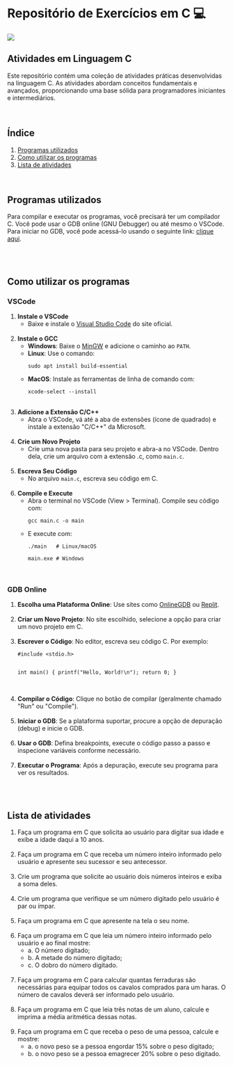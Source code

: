 <!DOCTYPE html>
<html lang="pt-BR">
<head>
    <meta charset="UTF-8">
    <meta name="viewport" content="width=device-width, initial-scale=1.0">
</head>
<body>
<h1>Repositório de Exercícios em C 💻
</h1>
<img src="https://media.giphy.com/media/HCwnYWnMgLZUW1BtP2/giphy.gif?cid=ecf05e474eice3n8gdd39ngcjkw8tom6j7le3liucz5rmj9b&ep=v1_stickers_search&rid=giphy.gif&ct=s" />
    <h2>Atividades em Linguagem C</h2>
    <p>
        Este repositório contém uma coleção de atividades práticas desenvolvidas na linguagem C. As atividades abordam conceitos fundamentais e avançados, proporcionando uma base sólida para programadores iniciantes e intermediários.
    </p>
<br>
<h2>Índice</h2>
    <ol>
        <li><a href="#programas">Programas utilizados</a></li>
        <li><a href="#utilização">Como utilizar os programas</a></li>
        <li><a href="#atividades">Lista de atividades</a></li>
    </ol>
<br>
<h2 id="programas">Programas utilizados</h2>
    <p>
        Para compilar e executar os programas, você precisará ter um compilador C. Você pode usar o GDB online (GNU Debugger) ou até mesmo o VSCode. Para iniciar no GDB, você pode acessá-lo usando o seguinte link: <a href="https://www.onlinegdb.com/">clique aqui</a>.
    </p>
<br><br>
<h2 id="utilização">Como utilizar os programas</h2>
<h3>VSCode</h3>
    <ol>
        <li><strong>Instale o VSCode</strong>
            <ul>
                <li>Baixe e instale o <a href="https://code.visualstudio.com/">Visual Studio Code</a> do site oficial.</li>
            </ul>
        </li><br>
        <li><strong>Instale o GCC</strong>
            <ul>
                <li><strong>Windows</strong>: Baixe o <a href="https://sourceforge.net/projects/mingw/">MinGW</a> e adicione o caminho ao <code>PATH</code>.</li>
                <li><strong>Linux</strong>: Use o comando:
                    <pre><code>sudo apt install build-essential</code></pre>
                </li>
                <li><strong>MacOS</strong>: Instale as ferramentas de linha de comando com:
                    <pre><code>xcode-select --install</code></pre>
                </li><br>
            </ul>
        </li>
        <li><strong>Adicione a Extensão C/C++</strong>
            <ul>
                <li>Abra o VSCode, vá até a aba de extensões (ícone de quadrado) e instale a extensão "C/C++" da Microsoft.</li>
            </ul>
        </li><br>
        <li><strong>Crie um Novo Projeto</strong>
            <ul>
                <li>Crie uma nova pasta para seu projeto e abra-a no VSCode. Dentro dela, crie um arquivo com a extensão .c, como <code>main.c</code>.</li>
            </ul>
        </li><br>
        <li><strong>Escreva Seu Código</strong>
            <ul>
                <li>No arquivo <code>main.c</code>, escreva seu código em C.</li>
            </ul>
        </li><br>
        <li><strong>Compile e Execute</strong>
            <ul>
                <li>Abra o terminal no VSCode (View > Terminal). Compile seu código com:
                    <pre><code>gcc main.c -o main</code></pre>
                </li>
                <li>E execute com:
                    <pre><code>./main   # Linux/macOS</code></pre>
                    <pre><code>main.exe # Windows</code></pre>
                </li>
            </ul>
        </li>
    </ol>
<br>
<h3>GDB Online</h3>
    <ol>
        <li><strong>Escolha uma Plataforma Online</strong>: Use sites como <a href="https://www.onlinegdb.com/">OnlineGDB</a> ou <a href="https://replit.com/">Replit</a>.</li><br>
        <li><strong>Criar um Novo Projeto</strong>: No site escolhido, selecione a opção para criar um novo projeto em C.</li><br>
        <li><strong>Escrever o Código</strong>: No editor, escreva seu código C. Por exemplo:
            <pre><code>#include &lt;stdio.h&gt;

int main() {
printf("Hello, World!\\n");
return 0;
}
</code></pre>
</li><br>
<li><strong>Compilar o Código</strong>: Clique no botão de compilar (geralmente chamado "Run" ou "Compile").</li><br>
<li><strong>Iniciar o GDB</strong>: Se a plataforma suportar, procure a opção de depuração (debug) e inicie o GDB.</li><br>
<li><strong>Usar o GDB</strong>: Defina breakpoints, execute o código passo a passo e inspecione variáveis conforme necessário.</li><br>
<li><strong>Executar o Programa</strong>: Após a depuração, execute seu programa para ver os resultados.</li>
</ol><br><br>

<h2 id="atividades">Lista de atividades</h2>
    <ol>
        <li>Faça um programa em C que solicita ao usuário para digitar sua idade e exibe a idade daqui a 10 anos.</li><br>
        <li>Faça um programa em C que receba um número inteiro informado pelo usuário e apresente seu sucessor e seu antecessor.</li><br>
        <li>Crie um programa que solicite ao usuário dois números inteiros e exiba a soma deles.</li><br>
        <li>Crie um programa que verifique se um número digitado pelo usuário é par ou ímpar.</li><br>
        <li>Faça um programa em C que apresente na tela o seu nome.</li><br>
        <li>Faça um programa em C que leia um número inteiro informado pelo usuário e ao final mostre:
            <ul>
                <li>a. O número digitado;</li>
                <li>b. A metade do número digitado;</li>
                <li>c. O dobro do número digitado.</li>
            </ul>
        </li><br>
        <li>Faça um programa em C para calcular quantas ferraduras são necessárias para equipar todos os cavalos comprados para um haras. O número de cavalos deverá ser informado pelo usuário.</li><br>
        <li>Faça um programa em C que leia três notas de um aluno, calcule e imprima a média aritmética dessas notas.  </li><br>
        <li>Faça um programa em C que receba o peso de uma pessoa, calcule e mostre:
            <ul>
                <li>a. o novo peso se a pessoa engordar 15% sobre o peso digitado;</li>
                <li>b. o novo peso se a pessoa emagrecer 20% sobre o peso digitado.</li>
            </ul>
        </li>
    </ol>
</body>
</html>

